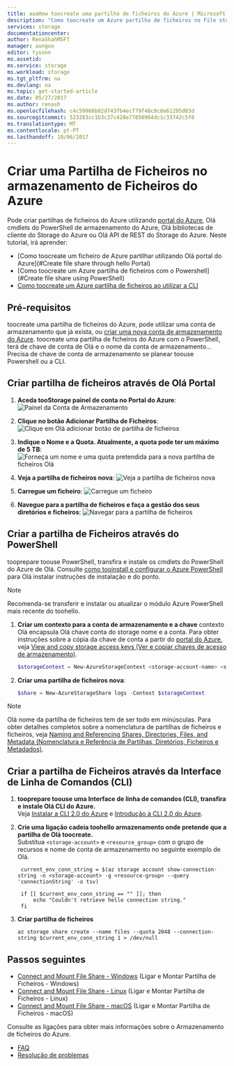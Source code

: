 ```yaml
---
title: aaaHow toocreate uma partilha de ficheiros do Azure | Microsoft Docs
description: "Como toocreate um Azure partilha de ficheiros no File storage do Azure utilizando Olá portal do Azure, PowerShell e Olá CLI do Azure."
services: storage
documentationcenter: 
author: RenaShahMSFT
manager: aungoo
editor: tysonn
ms.assetid: 
ms.service: storage
ms.workload: storage
ms.tgt_pltfrm: na
ms.devlang: na
ms.topic: get-started-article
ms.date: 05/27/2017
ms.author: renash
ms.openlocfilehash: c4c59966b82d743fb4ecf79f48c0c8e61295d03d
ms.sourcegitcommit: 523283cc1b3c37c428e77850964dc1c33742c5f0
ms.translationtype: MT
ms.contentlocale: pt-PT
ms.lasthandoff: 10/06/2017
---
```

# <a name="create-a-file-share-in-azure-file-storage"></a>Criar uma Partilha de Ficheiros no armazenamento de Ficheiros do Azure
Pode criar partilhas de ficheiros do Azure utilizando [portal do Azure](https://portal.azure.com/), Olá cmdlets do PowerShell de armazenamento do Azure, Olá bibliotecas de cliente do Storage do Azure ou Olá API de REST do Storage do Azure. Neste tutorial, irá aprender:
* [Como toocreate um ficheiro de Azure partilhar utilizando Olá portal do Azure](#Create file share through hello Portal)
* [Como toocreate um Azure partilha de ficheiros com o Powershell](#Create file share using PowerShell)
* [Como toocreate um Azure partilha de ficheiros ao utilizar a CLI](#create-file-share-using-command-line-interface-cli)

## <a name="prerequisites"></a>Pré-requisitos
toocreate uma partilha de ficheiros do Azure, pode utilizar uma conta de armazenamento que já exista, ou [criar uma nova conta de armazenamento do Azure](storage-create-storage-account.md). toocreate uma partilha de ficheiros do Azure com o PowerShell, terá de chave de conta de Olá e o nome da conta de armazenamento... Precisa de chave de conta de armazenamento se planear toouse Powershell ou a CLI.

## <a name="create-file-share-through-hello-portal"></a>Criar partilha de ficheiros através de Olá Portal
1. **Aceda tooStorage painel de conta no Portal do Azure**:    
    ![Painel da Conta de Armazenamento](media/storage-file-how-to-create-file-share/create-file-share-portal1.png)

2. **Clique no botão Adicionar Partilha de Ficheiros**:    
    ![Clique em Olá adicionar botão de partilha de ficheiros](media/storage-file-how-to-create-file-share/create-file-share-portal2.png)

3. **Indique o Nome e a Quota. Atualmente, a quota pode ter um máximo de 5 TB**:    
    ![Forneça um nome e uma quota pretendida para a nova partilha de ficheiros Olá](media/storage-file-how-to-create-file-share/create-file-share-portal3.png)

4. **Veja a partilha de ficheiros nova**: ![Veja a partilha de ficheiros nova](media/storage-file-how-to-create-file-share/create-file-share-portal4.png)

5. **Carregue um ficheiro**: ![Carregue um ficheiro](media/storage-file-how-to-create-file-share/create-file-share-portal5.png)

6. **Navegue para a partilha de ficheiros e faça a gestão dos seus diretórios e ficheiros**: ![Navegar para a partilha de ficheiros](media/storage-file-how-to-create-file-share/create-file-share-portal6.png)


## <a name="create-file-share-through-powershell"></a>Criar a partilha de Ficheiros através do PowerShell
tooprepare toouse PowerShell, transfira e instale os cmdlets do PowerShell do Azure de Olá. Consulte [como tooinstall e configurar o Azure PowerShell](https://azure.microsoft.com/documentation/articles/powershell-install-configure/) para Olá instalar instruções de instalação e do ponto.

> [!Note]  
> Recomenda-se transferir e instalar ou atualizar o módulo Azure PowerShell mais recente do toohello.

1. **Criar um contexto para a conta de armazenamento e a chave** contexto Olá encapsula Olá chave conta do storage nome e a conta. Para obter instruções sobre a cópia da chave de conta a partir do [portal do Azure](https://portal.azure.com/), veja [View and copy storage access keys (Ver e copiar chaves de acesso de armazenamento)](storage-create-storage-account.md#view-and-copy-storage-access-keys).

    ```powershell
    $storageContext = New-AzureStorageContext <storage-account-name> <storage-account-key>
    ```
    
2. **Criar uma partilha de ficheiros nova**:    
    
    ```powershell
    $share = New-AzureStorageShare logs -Context $storageContext
    ```

> [!Note]  
> Olá nome da partilha de ficheiros tem de ser todo em minúsculas. Para obter detalhes completos sobre a nomenclatura de partilhas de ficheiros e ficheiros, veja [Naming and Referencing Shares, Directories, Files, and Metadata (Nomenclatura e Referência de Partilhas, Diretórios, Ficheiros e Metadados)](https://msdn.microsoft.com/library/azure/dn167011.aspx).

## <a name="create-file-share-through-command-line-interface-cli"></a>Criar a partilha de Ficheiros através da Interface de Linha de Comandos (CLI)
1. **tooprepare toouse uma Interface de linha de comandos (CLI), transfira e instale Olá CLI do Azure.**  
    Veja [Instalar a CLI 2.0 do Azure](/cli/azure/install-az-cli2.md) e [Introdução à CLI 2.0 do Azure](/cli/azure/get-started-with-azure-cli.md).

2. **Crie uma ligação cadeia toohello armazenamento onde pretende que a partilha de Olá toocreate.**  
    Substitua ```<storage-account>``` e ```<resource_group>``` com o grupo de recursos e nome de conta de armazenamento no seguinte exemplo de Olá.

   ```azurecli
    current_env_conn_string = $(az storage account show-connection-string -n <storage-account> -g <resource-group> --query 'connectionString' -o tsv)

    if [[ $current_env_conn_string == "" ]]; then  
        echo "Couldn't retrieve hello connection string."
    fi
    ```

3. **Criar partilha de ficheiros**
    ```azurecli
    az storage share create --name files --quota 2048 --connection-string $current_env_conn_string 1 > /dev/null
    ```

## <a name="next-steps"></a>Passos seguintes
* [Connect and Mount File Share - Windows](storage-file-how-to-use-files-windows.md) (Ligar e Montar Partilha de Ficheiros - Windows)
* [Connect and Mount File Share - Linux](storage-how-to-use-files-linux.md) (Ligar e Montar Partilha de Ficheiros - Linux)
* [Connect and Mount File Share - macOS](storage-file-how-to-use-files-mac.md) (Ligar e Montar Partilha de Ficheiros - macOS)

Consulte as ligações para obter mais informações sobre o Armazenamento de ficheiros do Azure.

* [FAQ](storage-files-faq.md)
* [Resolução de problemas](storage-troubleshoot-file-connection-problems.md)